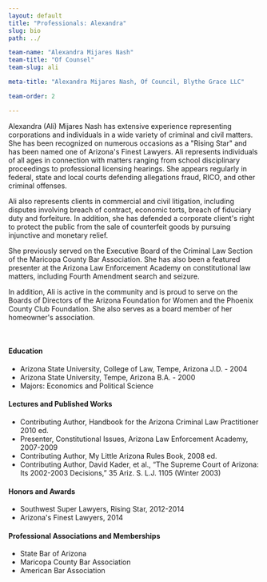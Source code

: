 ```yaml
---
layout: default
title: "Professionals: Alexandra"
slug: bio
path: ../

team-name: "Alexandra Mijares Nash" 
team-title: "Of Counsel"
team-slug: ali

meta-title: "Alexandra Mijares Nash, Of Council, Blythe Grace LLC"

team-order: 2

---
```

<p>Alexandra (Ali) Mijares Nash has extensive experience representing corporations and individuals in a wide variety of criminal and civil matters.  She has been recognized on numerous occasions as a "Rising Star" and has been named one of Arizona's Finest Lawyers.  Ali represents individuals of all ages in connection with matters ranging from school disciplinary proceedings to professional licensing hearings.  She appears regularly in federal, state and local courts defending allegations fraud, RICO, and other criminal offenses.</p>

<p>Ali also represents clients in commercial and civil litigation, including disputes involving breach of contract, economic torts, breach of fiduciary duty and forfeiture.  In addition, she has defended a corporate client's right to protect the public from the sale of counterfeit goods by pursuing injunctive and monetary relief.</p>

<p>She previously served on the Executive Board of the Criminal Law Section of the Maricopa County Bar Association.  She has also been a featured presenter at the Arizona Law Enforcement Academy on constitutional law matters, including Fourth Amendment search and seizure.</p>

<p>In addition, Ali is active in the community and is proud to serve on the Boards of Directors of the Arizona Foundation for Women and the Phoenix County Club Foundation.  She also serves as a board member of her homeowner's association.</p>

<br>
<h4>Education</h4>
<ul class="bullets">
    <li>Arizona State University, College of Law, Tempe, Arizona  J.D. - 2004</li>
    <li>Arizona State University, Tempe, Arizona  B.A. - 2000</li>
    <li>Majors: Economics and Political Science</li>
</ul>
<h4>Lectures and Published Works</h4>
<ul class="bullets">
    <li>Contributing Author, Handbook for the Arizona Criminal Law Practitioner 2010 ed.</li>
    <li>Presenter, Constitutional Issues, Arizona Law Enforcement Academy, 2007-2009</li>
    <li>Contributing Author, My Little Arizona Rules Book, 2008 ed.</li>
    <li>Contributing Author, David Kader, et al., “The Supreme Court of Arizona: Its 2002-2003 Decisions,” 35 Ariz. S. L.J. 1105 (Winter 2003)</li>
</ul>
<h4>Honors and Awards</h4>
<ul class="bullets">
    <li>Southwest Super Lawyers, Rising Star, 2012-2014</li>
    <li>Arizona's Finest Lawyers, 2014</li>
</ul>
<h4>Professional Associations and Memberships</h4>
<ul class="bullets">
    <li>State Bar of Arizona</li>
    <li>Maricopa County Bar Association</li>
    <li>American Bar Association</li>
</ul>

